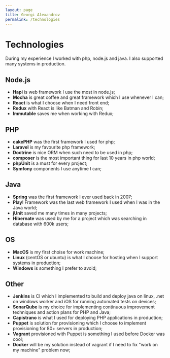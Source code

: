 ```yaml
---
layout: page
title: Georgi Alexandrov
permalink: /technologies
---
```


# Technologies
During my experience I worked with php, node.js and java. I also supported many systems in production.

## Node.js

- **Hapi** is web framework I use the most in node.js;
- **Mocha** is great coffee and great framework which I use whenever I can;
- **React** is what I choose when I need front end;
- **Redux** with React is like Batman and Robin;
- **Immutable** saves me when working with Redux;
## PHP

- **cakePHP** was the first framework I used for php;
- **Laravel** is my favourite php framework;
- **Doctrine** is nice ORM when such need to be used in php;
- **composer** is the most important thing for last 10 years in php world;
- **phpUnit** is a must for every project;
- **Symfony** components I use anytime I can;

## Java

- **Spring** was the first framework I ever used back in 2007;
- **Play**! Framework was the last web framework I used when I was in the Java world;
- **jUnit** saved me many times in many projects;
- **Hibernate** was used by me for a project which was searching in database with 600k users;

## OS

- **MacOS** is my first choise for work machine;
- **Linux** (centOS or ubuntu) is what I choose for hosting when I support systems in production;
- **Windows** is something I prefer to avoid;

## Other

- **Jenkins** is CI which I implemented to build and deploy java on linux, .net on windows worker and iOS for running automated tests on devices;
- **SonarQube** is my choice for implementing continuous improvement techniques and action plans for PHP and Java;
- **Capistrano** is what I used for deploying PHP applications in production;
- **Puppet** is solution for provisioning which I choose to implement provisioning for 80+ servers in production;
- **Vagrant** provisioned with Puppet is something I used before Docker was cool;
- **Docker** will be my solution instead of vagrant if I need to fix "work on my machine" problem now;
